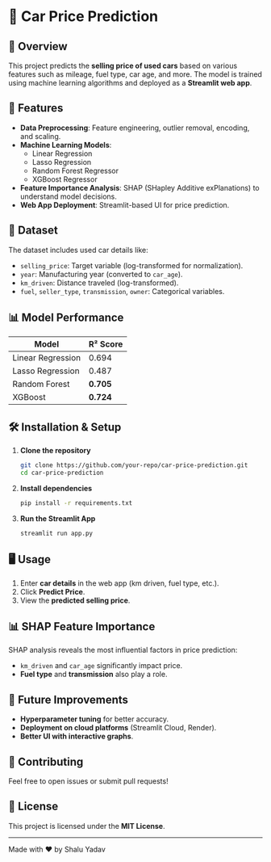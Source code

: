 # 🚗 Car Price Prediction

## 📌 Overview
This project predicts the **selling price of used cars** based on various features such as mileage, fuel type, car age, and more. The model is trained using machine learning algorithms and deployed as a **Streamlit web app**.

## 🚀 Features
- **Data Preprocessing**: Feature engineering, outlier removal, encoding, and scaling.
- **Machine Learning Models**:
  - Linear Regression
  - Lasso Regression
  - Random Forest Regressor
  - XGBoost Regressor
- **Feature Importance Analysis**: SHAP (SHapley Additive exPlanations) to understand model decisions.
- **Web App Deployment**: Streamlit-based UI for price prediction.

## 📂 Dataset
The dataset includes used car details like:
- `selling_price`: Target variable (log-transformed for normalization).
- `year`: Manufacturing year (converted to `car_age`).
- `km_driven`: Distance traveled (log-transformed).
- `fuel`, `seller_type`, `transmission`, `owner`: Categorical variables.

## 📊 Model Performance
| Model | R² Score |
|--------|--------|
| Linear Regression | 0.694 |
| Lasso Regression | 0.487 |
| Random Forest | **0.705** |
| XGBoost | **0.724** |

## 🛠️ Installation & Setup
1. **Clone the repository**
   ```bash
   git clone https://github.com/your-repo/car-price-prediction.git
   cd car-price-prediction
   ```

2. **Install dependencies**
   ```bash
   pip install -r requirements.txt
   ```

3. **Run the Streamlit App**
   ```bash
   streamlit run app.py
   ```

## 🖥️ Usage
1. Enter **car details** in the web app (km driven, fuel type, etc.).
2. Click **Predict Price**.
3. View the **predicted selling price**.

## 📊 SHAP Feature Importance
SHAP analysis reveals the most influential factors in price prediction:
- `km_driven` and `car_age` significantly impact price.
- **Fuel type** and **transmission** also play a role.

## 🚀 Future Improvements
- **Hyperparameter tuning** for better accuracy.
- **Deployment on cloud platforms** (Streamlit Cloud, Render).
- **Better UI with interactive graphs**.

## 🤝 Contributing
Feel free to open issues or submit pull requests!

## 📜 License
This project is licensed under the **MIT License**.

---
Made with ❤️ by Shalu Yadav

